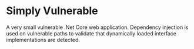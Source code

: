# Simply Vulnerable

A very small vulnerable .Net Core web application.  Dependency injection is used on vulnerable paths to validate that dynamically loaded interface implementations are detected.

 



